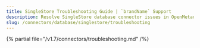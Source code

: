 ```yaml
---
title: SingleStore Troubleshooting Guide | `brandName` Support
description: Resolve SingleStore database connector issues in OpenMetadata with expert troubleshooting guides, common error fixes, and step-by-step solutions.
slug: /connectors/database/singlestore/troubleshooting
---
```


{% partial file="/v1.7/connectors/troubleshooting.md" /%}
